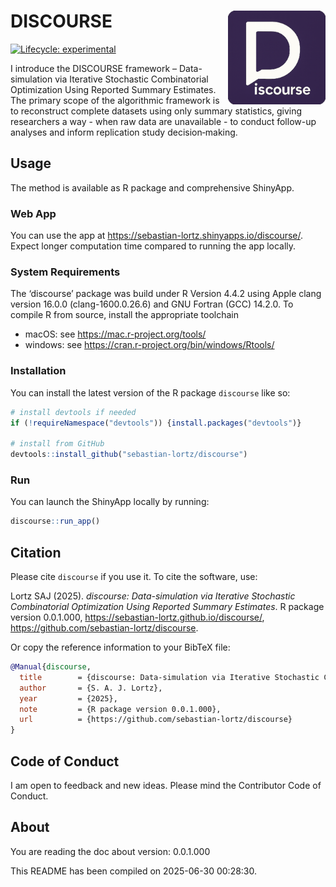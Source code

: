 
<!-- README.md is generated from README.Rmd. Please edit that file -->

# DISCOURSE <a href="https://sebastian-lortz.github.io/discourse/"><img src="man/figures/logo-comp.png" align="right" height="150" alt-text="DISCOURSE logo"/></a>

<!-- badges:start -->

[![Lifecycle:
experimental](https://img.shields.io/badge/lifecycle-experimental-orange.svg)](https://www.tidyverse.org/lifecycle/#experimental)
<!-- badges:end -->

I introduce the DISCOURSE framework – Data-simulation via Iterative
Stochastic Combinatorial Optimization Using Reported Summary Estimates.
The primary scope of the algorithmic framework is to reconstruct
complete datasets using only summary statistics, giving researchers a
way - when raw data are unavailable - to conduct follow-up analyses and
inform replication study decision‑making.

## Usage

The method is available as R package and comprehensive ShinyApp.

### Web App

You can use the app at
<https://sebastian-lortz.shinyapps.io/discourse/>. Expect longer
computation time compared to running the app locally.

### System Requirements

The ‘discourse’ package was build under R Version 4.4.2 using Apple
clang version 16.0.0 (clang-1600.0.26.6) and GNU Fortran (GCC) 14.2.0.
To compile R from source, install the appropriate toolchain  
- macOS: see <https://mac.r-project.org/tools/>  
- windows: see <https://cran.r-project.org/bin/windows/Rtools/>

### Installation

You can install the latest version of the R package `discourse` like so:

``` r
# install devtools if needed
if (!requireNamespace("devtools")) {install.packages("devtools")}

# install from GitHub
devtools::install_github("sebastian-lortz/discourse")
```

### Run

You can launch the ShinyApp locally by running:

``` r
discourse::run_app()
```

## Citation

Please cite `discourse` if you use it. To cite the software, use:

Lortz SAJ (2025). *discourse: Data-simulation via Iterative Stochastic
Combinatorial Optimization Using Reported Summary Estimates*. R package
version 0.0.1.000, <https://sebastian-lortz.github.io/discourse/>,
<https://github.com/sebastian-lortz/discourse>.

Or copy the reference information to your BibTeX file:

``` bibtex
@Manual{discourse,
  title        = {discourse: Data‐simulation via Iterative Stochastic Combinatorial Optimization Using Reported Summary Estimates},
  author       = {S. A. J. Lortz},
  year         = {2025},
  note         = {R package version 0.0.1.000},
  url          = {https://github.com/sebastian-lortz/discourse}
}
```

## Code of Conduct

I am open to feedback and new ideas. Please mind the Contributor Code of
Conduct.

## About

You are reading the doc about version: 0.0.1.000

This README has been compiled on 2025-06-30 00:28:30.
